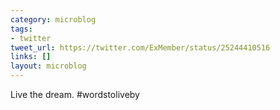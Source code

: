 ```yaml
---
category: microblog
tags:
- twitter
tweet_url: https://twitter.com/ExMember/status/25244410516
links: []
layout: microblog
---
```

Live the dream. #wordstoliveby
